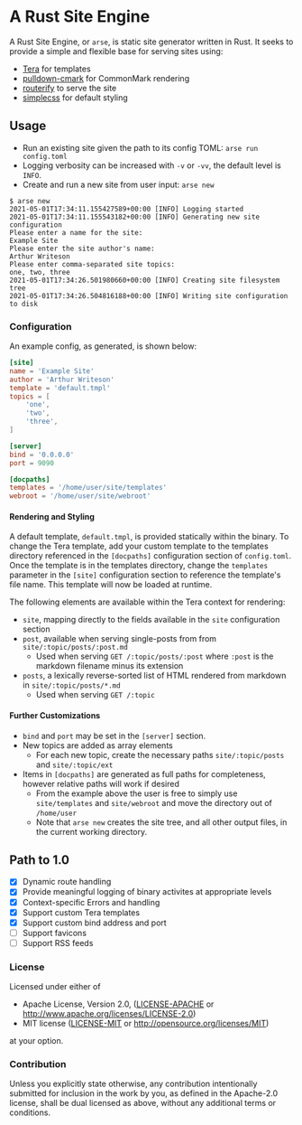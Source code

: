 # A Rust Site Engine

A Rust Site Engine, or `arse`, is static site generator written in Rust. It seeks to provide a simple
and flexible base for serving sites using:

* [Tera](https://tera.netlify.app/) for templates
* [pulldown-cmark](https://crates.io/crates/pulldown-cmark) for CommonMark rendering
* [routerify](https://crates.io/crates/routerify) to serve the site
* [simplecss](https://simplecss.org) for default styling

## Usage

* Run an existing site given the path to its config TOML: `arse run config.toml`
* Logging verbosity can be increased with `-v` or `-vv`, the default level is `INFO`.
* Create and run a new site from user input: `arse new`

```
$ arse new
2021-05-01T17:34:11.155427589+00:00 [INFO] Logging started
2021-05-01T17:34:11.155543182+00:00 [INFO] Generating new site configuration
Please enter a name for the site: 
Example Site
Please enter the site author's name: 
Arthur Writeson
Please enter comma-separated site topics: 
one, two, three
2021-05-01T17:34:26.501980660+00:00 [INFO] Creating site filesystem tree
2021-05-01T17:34:26.504816188+00:00 [INFO] Writing site configuration to disk
```

### Configuration

An example config, as generated, is shown below:

```toml
[site]
name = 'Example Site'
author = 'Arthur Writeson'
template = 'default.tmpl'
topics = [
    'one',
    'two',
    'three',
]

[server]
bind = '0.0.0.0'
port = 9090

[docpaths]
templates = '/home/user/site/templates'
webroot = '/home/user/site/webroot'
```

#### Rendering and Styling

A default template, `default.tmpl`, is provided statically within the binary. To change the Tera
template, add your custom template to the templates directory referenced in the `[docpaths]` configuration
section of `config.toml`. Once the template is in the templates directory, change the `templates` parameter
in the `[site]` configuration section to reference the template's file name. This template will now be loaded
at runtime.

The following elements are available within the Tera context for rendering:

* `site`, mapping directly to the fields available in the `site` configuration section
* `post`, available when serving single-posts from from `site/:topic/posts/:post.md`
  * Used when serving `GET /:topic/posts/:post` where `:post` is the markdown filename minus its extension
* `posts`, a lexically reverse-sorted list of HTML rendered from markdown in `site/:topic/posts/*.md`
  * Used when serving `GET /:topic`

#### Further Customizations

* `bind` and `port` may be set in the `[server]` section.
* New topics are added as array elements
  * For each new topic, create the necessary paths `site/:topic/posts` and `site/:topic/ext`
* Items in `[docpaths]` are generated as full paths for completeness, however relative paths will work if desired
  * From the example above the user is free to simply use `site/templates` and `site/webroot` and move the directory out of `/home/user`
  * Note that `arse new` creates the site tree, and all other output files, in the current working directory.

## Path to 1.0

- [x] Dynamic route handling
- [x] Provide meaningful logging of binary activites at appropriate levels
- [x] Context-specific Errors and handling
- [x] Support custom Tera templates
- [x] Support custom bind address and port
- [ ] Support favicons
- [ ] Support RSS feeds

### License

Licensed under either of

 * Apache License, Version 2.0, ([LICENSE-APACHE](LICENSE-APACHE) or http://www.apache.org/licenses/LICENSE-2.0)
 * MIT license ([LICENSE-MIT](LICENSE-MIT) or http://opensource.org/licenses/MIT)

at your option.

### Contribution

Unless you explicitly state otherwise, any contribution intentionally submitted
for inclusion in the work by you, as defined in the Apache-2.0 license, shall be dual licensed as above, without any
additional terms or conditions.
